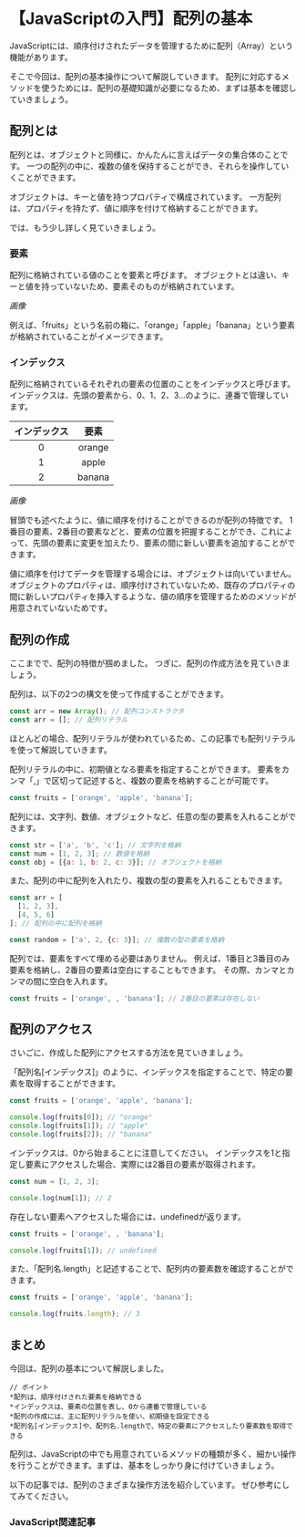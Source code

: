 # 【JavaScriptの入門】配列の基本

JavaScriptには、順序付けされたデータを管理するために配列（Array）という機能があります。

そこで今回は、配列の基本操作について解説していきます。
配列に対応するメソッドを使うためには、配列の基礎知識が必要になるため、まずは基本を確認していきましょう。


## 配列とは
配列とは、オブジェクトと同様に、かんたんに言えばデータの集合体のことです。
一つの配列の中に、複数の値を保持することができ、それらを操作していくことができます。

オブジェクトは、キーと値を持つプロパティで構成されています。
一方配列は、プロパティを持たず、値に順序を付けて格納することができます。

では、もう少し詳しく見ていきましょう。

### 要素
配列に格納されている値のことを要素と呼びます。
オブジェクトとは違い、キーと値を持っていないため、要素そのものが格納されています。

*画像*

例えば、「fruits」という名前の箱に、「orange」「apple」「banana」という要素が格納されていることがイメージできます。

### インデックス
配列に格納されているそれぞれの要素の位置のことをインデックスと呼びます。
インデックスは、先頭の要素から、0、1、2、3...のように、連番で管理しています。

|インデックス|要素|
|:--:|:--:|
|0|orange|
|1|apple|
|2|banana|

*画像*

冒頭でも述べたように、値に順序を付けることができるのが配列の特徴です。
1番目の要素、2番目の要素などと、要素の位置を把握することができ、これによって、先頭の要素に変更を加えたり、要素の間に新しい要素を追加することができます。

値に順序を付けてデータを管理する場合には、オブジェクトは向いていません。
オブジェクトのプロパティは、順序付けされていないため、既存のプロパティの間に新しいプロパティを挿入するような、値の順序を管理するためのメソッドが用意されていないためです。

## 配列の作成
ここまでで、配列の特徴が掴めました。
つぎに、配列の作成方法を見ていきましょう。

配列は、以下の2つの構文を使って作成することができます。
```javascript
const arr = new Array(); // 配列コンストラクタ
const arr = []; // 配列リテラル
```

ほとんどの場合、配列リテラルが使われているため、この記事でも配列リテラルを使って解説していきます。

配列リテラルの中に、初期値となる要素を指定することができます。
要素をカンマ「,」で区切って記述すると、複数の要素を格納することが可能です。
```javascript
const fruits = ['orange', 'apple', 'banana'];
```

配列には、文字列、数値、オブジェクトなど、任意の型の要素を入れることができます。
```javascript
const str = ['a', 'b', 'c']; // 文字列を格納
const num = [1, 2, 3]; // 数値を格納
const obj = [{a: 1, b: 2, c: 3}]; // オブジェクトを格納
```

また、配列の中に配列を入れたり、複数の型の要素を入れることもできます。
```javascript
const arr = [
  [1, 2, 3],
  [4, 5, 6]
]; // 配列の中に配列を格納

const random = ['a', 2, {c: 3}]; // 複数の型の要素を格納
```

配列では、要素をすべて埋める必要はありません。
例えば、1番目と3番目のみ要素を格納し、2番目の要素は空白にすることもできます。
その際、カンマとカンマの間に空白を入れます。
```javascript
const fruits = ['orange', , 'banana']; // 2番目の要素は存在しない
```

## 配列のアクセス
さいごに、作成した配列にアクセスする方法を見ていきましょう。

「配列名[インデックス]」のように、インデックスを指定することで、特定の要素を取得することができます。

```javascript
const fruits = ['orange', 'apple', 'banana'];

console.log(fruits[0]); // "orange"
console.log(fruits[1]); // "apple"
console.log(fruits[2]); // "banana"
```

インデックスは、0から始まることに注意してください。
インデックスを1と指定し要素にアクセスした場合、実際には2番目の要素が取得されます。
```javascript
const num = [1, 2, 3];

console.log(num[1]); // 2
```

存在しない要素へアクセスした場合には、undefinedが返ります。
```javascript
const fruits = ['orange', , 'banana'];

console.log(fruits[1]); // undefined
```

また、「配列名.length」と記述することで、配列内の要素数を確認することができます。
```javascript
const fruits = ['orange', 'apple', 'banana'];

console.log(fruits.length); // 3
```

## まとめ
今回は、配列の基本について解説しました。

```plain
// ポイント
*配列は、順序付けされた要素を格納できる
*インデックスは、要素の位置を表し、0から連番で管理している
*配列の作成には、主に配列リテラルを使い、初期値を設定できる
*配列名[インデックス]や、配列名.lengthで、特定の要素にアクセスしたり要素数を取得できる
```
配列は、JavaScriptの中でも用意されているメソッドの種類が多く、細かい操作を行うことができます。まずは、基本をしっかり身に付けていきましょう。

以下の記事では、配列のさまざまな操作方法を紹介しています。
ぜひ参考にしてみてください。
<a clink src="https://tcd-theme.com/2021/06/javascript-array01.html"></a>

### JavaScript関連記事
<a clink src="https://tcd-theme.com/2022/02/javascript-what-is-object.html"></a>
